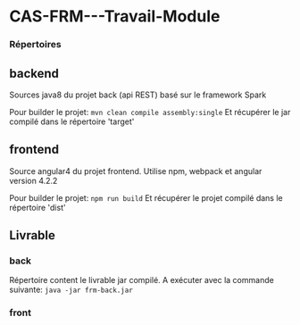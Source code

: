 # CAS-FRM---Travail-Module


### Répertoires

## backend
Sources java8 du projet back (api REST) basé sur le framework Spark

Pour builder le projet:
```mvn clean compile assembly:single```
Et récupérer le jar compilé dans le répertoire 'target'
## frontend
Source angular4 du projet frontend. Utilise npm, webpack et angular version 4.2.2

Pour builder le projet:
```npm run build```
Et récupérer le projet compilé dans le répertoire 'dist'

## Livrable

### back
Répertoire content le livrable jar compilé. A exécuter avec la commande suivante:
```java -jar frm-back.jar```


### front
